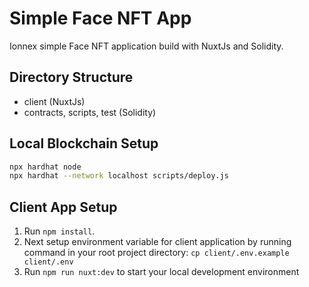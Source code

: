 # Simple Face NFT App
Ionnex simple Face NFT application build with NuxtJs and Solidity.

## Directory Structure
- client (NuxtJs)
- contracts, scripts, test (Solidity)

## Local Blockchain Setup
```sh
npx hardhat node
npx hardhat --network localhost scripts/deploy.js
```

## Client App Setup
1. Run `npm install`.
2. Next setup environment variable for client application by running command in your root project directory: `cp client/.env.example client/.env`
4. Run `npm run nuxt:dev` to start your local development environment
